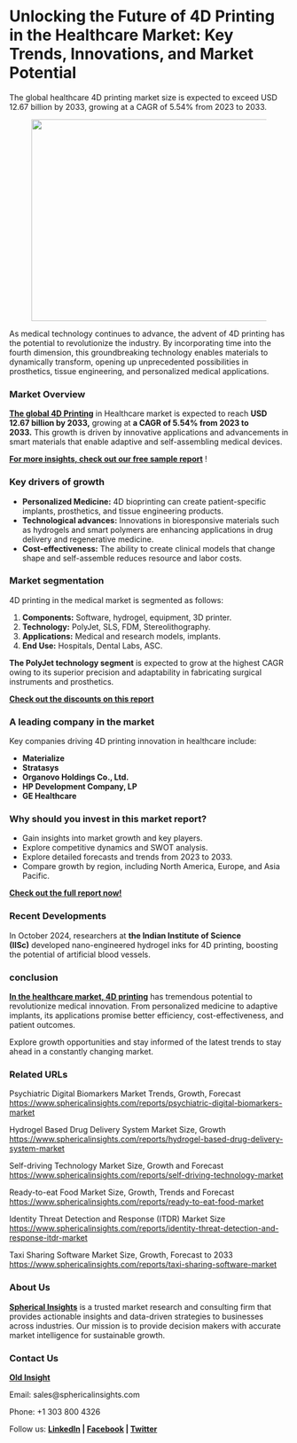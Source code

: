 <h1 id="d0f3" class="pw-post-title fo fp fq bf fr fs ft fu fv fw fx fy fz ga gb gc gd ge gf gg gh gi gj gk gl gm gn go gp gq bk" data-testid="storyTitle" data-selectable-paragraph="">Unlocking the Future of 4D Printing in the Healthcare Market: Key Trends, Innovations, and Market Potential</h1>
<div class="eq er es et eu l">
<article>
<div class="l">
<div class="l">
<section>
<div>
<div class="fj fk fl fm fn">
<div class="ab cb">
<div class="ci bh ev ew ex ey">
<p id="4834" class="pw-post-body-paragraph lh li fq lj b lk ll lm ln lo lp lq lr ls lt lu lv lw lx ly lz ma mb mc md me fj bk" data-selectable-paragraph="">The global healthcare 4D printing market size is expected to exceed USD 12.67 billion by 2033, growing at a CAGR of 5.54% from 2023 to 2033.</p>
<figure class="mi mj mk ml mm mn mf mg paragraph-image">
<div class="mo mp ed mq bh mr" tabindex="0">
<div class="mf mg mh"><picture><source srcset="https://miro.medium.com/v2/resize:fit:640/format:webp/1*4l8PHn8IitDoG7vDQj2ioA.jpeg 640w, https://miro.medium.com/v2/resize:fit:720/format:webp/1*4l8PHn8IitDoG7vDQj2ioA.jpeg 720w, https://miro.medium.com/v2/resize:fit:750/format:webp/1*4l8PHn8IitDoG7vDQj2ioA.jpeg 750w, https://miro.medium.com/v2/resize:fit:786/format:webp/1*4l8PHn8IitDoG7vDQj2ioA.jpeg 786w, https://miro.medium.com/v2/resize:fit:828/format:webp/1*4l8PHn8IitDoG7vDQj2ioA.jpeg 828w, https://miro.medium.com/v2/resize:fit:1100/format:webp/1*4l8PHn8IitDoG7vDQj2ioA.jpeg 1100w, https://miro.medium.com/v2/resize:fit:1400/format:webp/1*4l8PHn8IitDoG7vDQj2ioA.jpeg 1400w" type="image/webp" sizes="(min-resolution: 4dppx) and (max-width: 700px) 50vw, (-webkit-min-device-pixel-ratio: 4) and (max-width: 700px) 50vw, (min-resolution: 3dppx) and (max-width: 700px) 67vw, (-webkit-min-device-pixel-ratio: 3) and (max-width: 700px) 65vw, (min-resolution: 2.5dppx) and (max-width: 700px) 80vw, (-webkit-min-device-pixel-ratio: 2.5) and (max-width: 700px) 80vw, (min-resolution: 2dppx) and (max-width: 700px) 100vw, (-webkit-min-device-pixel-ratio: 2) and (max-width: 700px) 100vw, 700px" /><source srcset="https://miro.medium.com/v2/resize:fit:640/1*4l8PHn8IitDoG7vDQj2ioA.jpeg 640w, https://miro.medium.com/v2/resize:fit:720/1*4l8PHn8IitDoG7vDQj2ioA.jpeg 720w, https://miro.medium.com/v2/resize:fit:750/1*4l8PHn8IitDoG7vDQj2ioA.jpeg 750w, https://miro.medium.com/v2/resize:fit:786/1*4l8PHn8IitDoG7vDQj2ioA.jpeg 786w, https://miro.medium.com/v2/resize:fit:828/1*4l8PHn8IitDoG7vDQj2ioA.jpeg 828w, https://miro.medium.com/v2/resize:fit:1100/1*4l8PHn8IitDoG7vDQj2ioA.jpeg 1100w, https://miro.medium.com/v2/resize:fit:1400/1*4l8PHn8IitDoG7vDQj2ioA.jpeg 1400w" sizes="(min-resolution: 4dppx) and (max-width: 700px) 50vw, (-webkit-min-device-pixel-ratio: 4) and (max-width: 700px) 50vw, (min-resolution: 3dppx) and (max-width: 700px) 67vw, (-webkit-min-device-pixel-ratio: 3) and (max-width: 700px) 65vw, (min-resolution: 2.5dppx) and (max-width: 700px) 80vw, (-webkit-min-device-pixel-ratio: 2.5) and (max-width: 700px) 80vw, (min-resolution: 2dppx) and (max-width: 700px) 100vw, (-webkit-min-device-pixel-ratio: 2) and (max-width: 700px) 100vw, 700px" data-testid="og" /><img class="bh ko ms c" src="https://miro.medium.com/v2/resize:fit:945/1*4l8PHn8IitDoG7vDQj2ioA.jpeg" alt="" width="700" height="364" /></picture></div>
</div>
</figure>
<p id="eae4" class="pw-post-body-paragraph lh li fq lj b lk ll lm ln lo lp lq lr ls lt lu lv lw lx ly lz ma mb mc md me fj bk" data-selectable-paragraph="">As medical technology continues to advance, the advent of 4D printing has the potential to revolutionize the industry. By incorporating time into the fourth dimension, this groundbreaking technology enables materials to dynamically transform, opening up unprecedented possibilities in prosthetics, tissue engineering, and personalized medical applications.</p>
<h1 id="d805" class="mt mu fq bf mv mw mx my mz na nb nc nd ne nf ng nh ni nj nk nl nm nn no np nq bk" data-selectable-paragraph="">Market Overview</h1>
<p id="b140" class="pw-post-body-paragraph lh li fq lj b lk nr lm ln lo ns lq lr ls nt lu lv lw nu ly lz ma nv mc md me fj bk" data-selectable-paragraph=""><a class="af nw" href="https://www.sphericalinsights.com/reports/4d-printing-in-healthcare-market" target="_blank" rel="noopener ugc nofollow"><strong class="lj fr">The global 4D Printing</strong></a>&nbsp;in Healthcare market is expected to reach&nbsp;<strong class="lj fr">USD 12.67 billion by 2033,</strong>&nbsp;growing at&nbsp;<strong class="lj fr">a CAGR of 5.54% from 2023 to 2033.</strong>&nbsp;This growth is driven by innovative applications and advancements in smart materials that enable adaptive and self-assembling medical devices.</p>
<p id="4e60" class="pw-post-body-paragraph lh li fq lj b lk ll lm ln lo lp lq lr ls lt lu lv lw lx ly lz ma mb mc md me fj bk" data-selectable-paragraph=""><a class="af nw" href="https://www.sphericalinsights.com/request-sample/7804" target="_blank" rel="noopener ugc nofollow"><strong class="lj fr">For more insights, check out our free sample report</strong></a>&nbsp;!</p>
<h1 id="0950" class="mt mu fq bf mv mw mx my mz na nb nc nd ne nf ng nh ni nj nk nl nm nn no np nq bk" data-selectable-paragraph="">Key drivers of growth</h1>
<ul class="">
<li id="a56f" class="lh li fq lj b lk nr lm ln lo ns lq lr ls nt lu lv lw nu ly lz ma nv mc md me nx ny nz bk" data-selectable-paragraph=""><strong class="lj fr">Personalized Medicine:</strong>&nbsp;4D bioprinting can create patient-specific implants, prosthetics, and tissue engineering products.</li>
<li id="e36b" class="lh li fq lj b lk oa lm ln lo ob lq lr ls oc lu lv lw od ly lz ma oe mc md me nx ny nz bk" data-selectable-paragraph=""><strong class="lj fr">Technological advances:</strong>&nbsp;Innovations in bioresponsive materials such as hydrogels and smart polymers are enhancing applications in drug delivery and regenerative medicine.</li>
<li id="5978" class="lh li fq lj b lk oa lm ln lo ob lq lr ls oc lu lv lw od ly lz ma oe mc md me nx ny nz bk" data-selectable-paragraph=""><strong class="lj fr">Cost-effectiveness:</strong>&nbsp;The ability to create clinical models that change shape and self-assemble reduces resource and labor costs.</li>
</ul>
<h1 id="7a9e" class="mt mu fq bf mv mw mx my mz na nb nc nd ne nf ng nh ni nj nk nl nm nn no np nq bk" data-selectable-paragraph="">Market segmentation</h1>
<p id="60ab" class="pw-post-body-paragraph lh li fq lj b lk nr lm ln lo ns lq lr ls nt lu lv lw nu ly lz ma nv mc md me fj bk" data-selectable-paragraph="">4D printing in the medical market is segmented as follows:</p>
<ol class="">
<li id="278c" class="lh li fq lj b lk ll lm ln lo lp lq lr ls lt lu lv lw lx ly lz ma mb mc md me of ny nz bk" data-selectable-paragraph=""><strong class="lj fr">Components:</strong>&nbsp;Software, hydrogel, equipment, 3D printer.</li>
<li id="c972" class="lh li fq lj b lk oa lm ln lo ob lq lr ls oc lu lv lw od ly lz ma oe mc md me of ny nz bk" data-selectable-paragraph=""><strong class="lj fr">Technology:</strong>&nbsp;PolyJet, SLS, FDM, Stereolithography.</li>
<li id="8087" class="lh li fq lj b lk oa lm ln lo ob lq lr ls oc lu lv lw od ly lz ma oe mc md me of ny nz bk" data-selectable-paragraph=""><strong class="lj fr">Applications:</strong>&nbsp;Medical and research models, implants.</li>
<li id="bdae" class="lh li fq lj b lk oa lm ln lo ob lq lr ls oc lu lv lw od ly lz ma oe mc md me of ny nz bk" data-selectable-paragraph=""><strong class="lj fr">End Use:</strong>&nbsp;Hospitals, Dental Labs, ASC.</li>
</ol>
<p id="8b8e" class="pw-post-body-paragraph lh li fq lj b lk ll lm ln lo lp lq lr ls lt lu lv lw lx ly lz ma mb mc md me fj bk" data-selectable-paragraph=""><strong class="lj fr">The PolyJet technology segment</strong>&nbsp;is expected to grow at the highest CAGR owing to its superior precision and adaptability in fabricating surgical instruments and prosthetics.</p>
<p id="0e62" class="pw-post-body-paragraph lh li fq lj b lk ll lm ln lo lp lq lr ls lt lu lv lw lx ly lz ma mb mc md me fj bk" data-selectable-paragraph=""><a class="af nw" href="https://www.sphericalinsights.com/request-discount/7804" target="_blank" rel="noopener ugc nofollow"><strong class="lj fr">Check out the discounts on this report</strong></a></p>
<h1 id="658b" class="mt mu fq bf mv mw mx my mz na nb nc nd ne nf ng nh ni nj nk nl nm nn no np nq bk" data-selectable-paragraph="">A leading company in the market</h1>
<p id="da9f" class="pw-post-body-paragraph lh li fq lj b lk nr lm ln lo ns lq lr ls nt lu lv lw nu ly lz ma nv mc md me fj bk" data-selectable-paragraph="">Key companies driving 4D printing innovation in healthcare include:</p>
<ul class="">
<li id="0d50" class="lh li fq lj b lk ll lm ln lo lp lq lr ls lt lu lv lw lx ly lz ma mb mc md me nx ny nz bk" data-selectable-paragraph=""><strong class="lj fr">Materialize</strong></li>
<li id="285f" class="lh li fq lj b lk oa lm ln lo ob lq lr ls oc lu lv lw od ly lz ma oe mc md me nx ny nz bk" data-selectable-paragraph=""><strong class="lj fr">Stratasys</strong></li>
<li id="1d0e" class="lh li fq lj b lk oa lm ln lo ob lq lr ls oc lu lv lw od ly lz ma oe mc md me nx ny nz bk" data-selectable-paragraph=""><strong class="lj fr">Organovo Holdings Co., Ltd.</strong></li>
<li id="5ab0" class="lh li fq lj b lk oa lm ln lo ob lq lr ls oc lu lv lw od ly lz ma oe mc md me nx ny nz bk" data-selectable-paragraph=""><strong class="lj fr">HP Development Company, LP</strong></li>
<li id="0e5f" class="lh li fq lj b lk oa lm ln lo ob lq lr ls oc lu lv lw od ly lz ma oe mc md me nx ny nz bk" data-selectable-paragraph=""><strong class="lj fr">GE Healthcare</strong></li>
</ul>
<h1 id="2d4e" class="mt mu fq bf mv mw mx my mz na nb nc nd ne nf ng nh ni nj nk nl nm nn no np nq bk" data-selectable-paragraph="">Why should you invest in this market report?</h1>
<ul class="">
<li id="51ba" class="lh li fq lj b lk nr lm ln lo ns lq lr ls nt lu lv lw nu ly lz ma nv mc md me nx ny nz bk" data-selectable-paragraph="">Gain insights into market growth and key players.</li>
<li id="7b2d" class="lh li fq lj b lk oa lm ln lo ob lq lr ls oc lu lv lw od ly lz ma oe mc md me nx ny nz bk" data-selectable-paragraph="">Explore competitive dynamics and SWOT analysis.</li>
<li id="15b0" class="lh li fq lj b lk oa lm ln lo ob lq lr ls oc lu lv lw od ly lz ma oe mc md me nx ny nz bk" data-selectable-paragraph="">Explore detailed forecasts and trends from 2023 to 2033.</li>
<li id="5f98" class="lh li fq lj b lk oa lm ln lo ob lq lr ls oc lu lv lw od ly lz ma oe mc md me nx ny nz bk" data-selectable-paragraph="">Compare growth by region, including North America, Europe, and Asia Pacific.</li>
</ul>
<p id="413f" class="pw-post-body-paragraph lh li fq lj b lk ll lm ln lo lp lq lr ls lt lu lv lw lx ly lz ma mb mc md me fj bk" data-selectable-paragraph=""><a class="af nw" href="https://www.sphericalinsights.com/reports/4d-printing-in-healthcare-market" target="_blank" rel="noopener ugc nofollow"><strong class="lj fr">Check out the full report now!</strong></a></p>
<h1 id="798b" class="mt mu fq bf mv mw mx my mz na nb nc nd ne nf ng nh ni nj nk nl nm nn no np nq bk" data-selectable-paragraph="">Recent Developments</h1>
<p id="c775" class="pw-post-body-paragraph lh li fq lj b lk nr lm ln lo ns lq lr ls nt lu lv lw nu ly lz ma nv mc md me fj bk" data-selectable-paragraph="">In October 2024, researchers at&nbsp;<strong class="lj fr">the Indian Institute of Science (IISc)</strong>&nbsp;developed nano-engineered hydrogel inks for 4D printing, boosting the potential of artificial blood vessels.</p>
<h1 id="3fd3" class="mt mu fq bf mv mw mx my mz na nb nc nd ne nf ng nh ni nj nk nl nm nn no np nq bk" data-selectable-paragraph="">conclusion</h1>
<p id="fa45" class="pw-post-body-paragraph lh li fq lj b lk nr lm ln lo ns lq lr ls nt lu lv lw nu ly lz ma nv mc md me fj bk" data-selectable-paragraph=""><a class="af nw" href="https://www.sphericalinsights.com/reports/4d-printing-in-healthcare-market" target="_blank" rel="noopener ugc nofollow"><strong class="lj fr">In the healthcare market, 4D printing</strong></a>&nbsp;has tremendous potential to revolutionize medical innovation. From personalized medicine to adaptive implants, its applications promise better efficiency, cost-effectiveness, and patient outcomes.</p>
<p id="cf83" class="pw-post-body-paragraph lh li fq lj b lk ll lm ln lo lp lq lr ls lt lu lv lw lx ly lz ma mb mc md me fj bk" data-selectable-paragraph="">Explore growth opportunities and stay informed of the latest trends to stay ahead in a constantly changing market.</p>
<h1 id="29f0" class="mt mu fq bf mv mw mx my mz na nb nc nd ne nf ng nh ni nj nk nl nm nn no np nq bk" data-selectable-paragraph="">Related URLs</h1>
<p id="9ba3" class="pw-post-body-paragraph lh li fq lj b lk nr lm ln lo ns lq lr ls nt lu lv lw nu ly lz ma nv mc md me fj bk" data-selectable-paragraph="">Psychiatric Digital Biomarkers Market Trends, Growth, Forecast<br /><a class="af nw" href="https://www.sphericalinsights.com/reports/psychiatric-digital-biomarkers-market" target="_blank" rel="noopener ugc nofollow">https://www.sphericalinsights.com/reports/psychiatric-digital-biomarkers-market</a></p>
<p id="37ab" class="pw-post-body-paragraph lh li fq lj b lk ll lm ln lo lp lq lr ls lt lu lv lw lx ly lz ma mb mc md me fj bk" data-selectable-paragraph="">Hydrogel Based Drug Delivery System Market Size, Growth<br /><a class="af nw" href="https://www.sphericalinsights.com/reports/hydrogel-based-drug-delivery-system-market" target="_blank" rel="noopener ugc nofollow">https://www.sphericalinsights.com/reports/hydrogel-based-drug-delivery-system-market</a></p>
<p id="5939" class="pw-post-body-paragraph lh li fq lj b lk ll lm ln lo lp lq lr ls lt lu lv lw lx ly lz ma mb mc md me fj bk" data-selectable-paragraph="">Self-driving Technology Market Size, Growth and Forecast<br /><a class="af nw" href="https://www.sphericalinsights.com/reports/self-driving-technology-market" target="_blank" rel="noopener ugc nofollow">https://www.sphericalinsights.com/reports/self-driving-technology-market</a></p>
<p id="b587" class="pw-post-body-paragraph lh li fq lj b lk ll lm ln lo lp lq lr ls lt lu lv lw lx ly lz ma mb mc md me fj bk" data-selectable-paragraph="">Ready-to-eat Food Market Size, Growth, Trends and Forecast<br /><a class="af nw" href="https://www.sphericalinsights.com/reports/ready-to-eat-food-market" target="_blank" rel="noopener ugc nofollow">https://www.sphericalinsights.com/reports/ready-to-eat-food-market</a></p>
<p id="43df" class="pw-post-body-paragraph lh li fq lj b lk ll lm ln lo lp lq lr ls lt lu lv lw lx ly lz ma mb mc md me fj bk" data-selectable-paragraph="">Identity Threat Detection and Response (ITDR) Market Size<br /><a class="af nw" href="https://www.sphericalinsights.com/reports/identity-threat-detection-and-response-itdr-market" target="_blank" rel="noopener ugc nofollow">https://www.sphericalinsights.com/reports/identity-threat-detection-and-response-itdr-market</a></p>
<p id="972d" class="pw-post-body-paragraph lh li fq lj b lk ll lm ln lo lp lq lr ls lt lu lv lw lx ly lz ma mb mc md me fj bk" data-selectable-paragraph="">Taxi Sharing Software Market Size, Growth, Forecast to 2033<br /><a class="af nw" href="https://www.sphericalinsights.com/reports/taxi-sharing-software-market" target="_blank" rel="noopener ugc nofollow">https://www.sphericalinsights.com/reports/taxi-sharing-software-market</a></p>
<h1 id="5e88" class="mt mu fq bf mv mw mx my mz na nb nc nd ne nf ng nh ni nj nk nl nm nn no np nq bk" data-selectable-paragraph="">About Us</h1>
<p id="530f" class="pw-post-body-paragraph lh li fq lj b lk nr lm ln lo ns lq lr ls nt lu lv lw nu ly lz ma nv mc md me fj bk" data-selectable-paragraph=""><a class="af nw" href="https://www.sphericalinsights.com/" target="_blank" rel="noopener ugc nofollow"><strong class="lj fr">Spherical Insights</strong></a>&nbsp;is a trusted market research and consulting firm that provides actionable insights and data-driven strategies to businesses across industries. Our mission is to provide decision makers with accurate market intelligence for sustainable growth.</p>
<h1 id="4f8f" class="mt mu fq bf mv mw mx my mz na nb nc nd ne nf ng nh ni nj nk nl nm nn no np nq bk" data-selectable-paragraph="">Contact Us</h1>
<p id="b87e" class="pw-post-body-paragraph lh li fq lj b lk nr lm ln lo ns lq lr ls nt lu lv lw nu ly lz ma nv mc md me fj bk" data-selectable-paragraph=""><a class="af nw" href="https://www.sphericalinsights.com/" target="_blank" rel="noopener ugc nofollow"><strong class="lj fr">Old Insight</strong></a></p>
<p id="4949" class="pw-post-body-paragraph lh li fq lj b lk ll lm ln lo lp lq lr ls lt lu lv lw lx ly lz ma mb mc md me fj bk" data-selectable-paragraph="">Email: sales@sphericalinsights.com</p>
<p id="7f9d" class="pw-post-body-paragraph lh li fq lj b lk ll lm ln lo lp lq lr ls lt lu lv lw lx ly lz ma mb mc md me fj bk" data-selectable-paragraph="">Phone: +1 303 800 4326</p>
<p id="b478" class="pw-post-body-paragraph lh li fq lj b lk ll lm ln lo lp lq lr ls lt lu lv lw lx ly lz ma mb mc md me fj bk" data-selectable-paragraph="">Follow us:&nbsp;<a class="af nw" href="https://www.linkedin.com/company/spherical-insight/" target="_blank" rel="noopener ugc nofollow"><strong class="lj fr">LinkedIn</strong></a><strong class="lj fr">&nbsp;|&nbsp;</strong><a class="af nw" href="https://www.facebook.com/sphericalinsights22" target="_blank" rel="noopener ugc nofollow"><strong class="lj fr">Facebook</strong></a><strong class="lj fr">&nbsp;|&nbsp;</strong><a class="af nw" href="https://twitter.com/SInsights_US" target="_blank" rel="noopener ugc nofollow"><strong class="lj fr">Twitter</strong></a></p>
</div>
</div>
</div>
</div>
</section>
</div>
</div>
</article>
</div>
<div class="l">&nbsp;</div>
<footer class="og oh oi oj ok ab q ol om c">
<div class="l ae">&nbsp;</div>
</footer>
<div class="ov l">&nbsp;</div>
